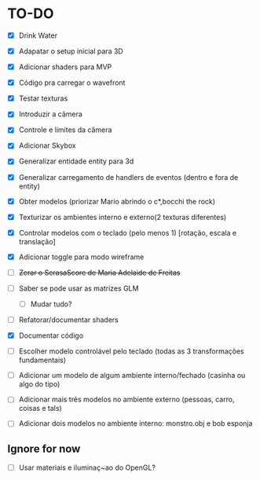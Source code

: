 # TO-DO

- [X] Drink Water
- [X] Adapatar o setup inicial para 3D
- [X] Adicionar shaders para MVP
- [X] Código pra carregar o wavefront
- [X] Testar texturas
- [X] Introduzir a câmera
- [X] Controle e limites da câmera
- [X] Adicionar Skybox
- [X] Generalizar entidade entity para 3d
- [X] Generalizar carregamento de handlers de eventos (dentro e fora de entity)
- [X] Obter modelos (priorizar Mario abrindo o c*,bocchi the rock)
- [X] Texturizar os ambientes interno e externo(2 texturas diferentes)
- [X] Controlar modelos com o teclado (pelo menos 1) [rotação, escala e translação]
- [X] Adicionar toggle para modo wireframe
- [ ] ~~Zerar o SerasaScore de Maria Adelaide de Freitas~~
- [ ] Saber se pode usar as matrizes GLM
  - [ ] Mudar tudo?

- [ ] Refatorar/documentar shaders
- [X] Documentar código

- [ ] Escolher modelo controlável pelo teclado (todas as 3 transformações fundamentais)
- [ ] Adicionar um modelo de algum ambiente interno/fechado (casinha ou algo do tipo)
- [ ] Adicionar mais três modelos no ambiente externo (pessoas, carro, coisas e tals)
- [ ] Adicionar dois modelos no ambiente interno: monstro.obj e bob esponja

## Ignore for now

- [ ] Usar materiais e iluminaç~ao do OpenGL?
